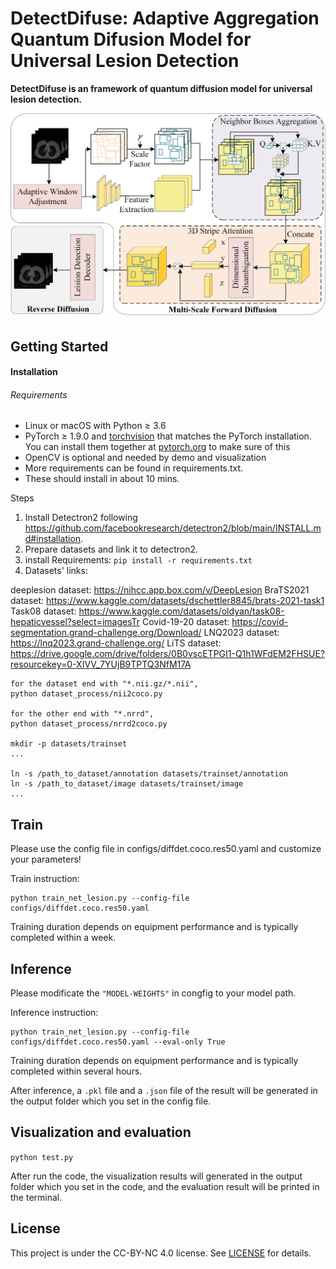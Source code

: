 # DetectDifuse: Adaptive Aggregation Quantum Difusion Model for Universal Lesion Detection

**DetectDifuse is an framework of quantum  diffusion model for universal lesion detection.**

![img](overview.jpg)

## Getting Started

#### Installation

###### Requirements

- Linux or macOS with Python ≥ 3.6
- PyTorch ≥ 1.9.0 and [torchvision](https://github.com/pytorch/vision/) that matches the PyTorch installation.
  You can install them together at [pytorch.org](https://pytorch.org) to make sure of this
- OpenCV is optional and needed by demo and visualization
- More requirements can be found in requirements.txt.
- These should install in about 10 mins.

Steps

1. Install Detectron2 following https://github.com/facebookresearch/detectron2/blob/main/INSTALL.md#installation.
2. Prepare datasets and  link it to detectron2.
3. install Requirements: `pip install -r requirements.txt`
4. Datasets' links:

deeplesion dataset: https://nihcc.app.box.com/v/DeepLesion
BraTS2021 dataset: https://www.kaggle.com/datasets/dschettler8845/brats-2021-task1
Task08 dataset: https://www.kaggle.com/datasets/oldyan/task08-hepaticvessel?select=imagesTr
Covid-19-20 dataset: https://covid-segmentation.grand-challenge.org/Download/
LNQ2023 dataset: https://lnq2023.grand-challenge.org/
LiTS dataset: https://drive.google.com/drive/folders/0B0vscETPGI1-Q1h1WFdEM2FHSUE?resourcekey=0-XIVV_7YUjB9TPTQ3NfM17A

```
for the dataset end with "*.nii.gz/*.nii", 
python dataset_process/nii2coco.py

for the other end with "*.nrrd",
python dataset_process/nrrd2coco.py

mkdir -p datasets/trainset
...

ln -s /path_to_dataset/annotation datasets/trainset/annotation
ln -s /path_to_dataset/image datasets/trainset/image
...
```

## Train

Please use the config file in configs/diffdet.coco.res50.yaml and customize your parameters!

Train instruction:

```
python train_net_lesion.py --config-file configs/diffdet.coco.res50.yaml
```

Training duration depends on equipment performance and is typically completed within a week.

## Inference

Please modificate the `"MODEL-WEIGHTS"` in congfig to your model path.

Inference instruction:

```
python train_net_lesion.py --config-file configs/diffdet.coco.res50.yaml --eval-only True
```

Training duration depends on equipment performance and is typically completed within several hours.

After inference, a `.pkl` file  and a `.json` file of the result will be generated in the output folder which you set in the config file.

## Visualization and evaluation

`python test.py`

After run the code, the visualization results will generated in the output folder which you set in the code, and the evaluation result will  be printed in the terminal.

## License

This project is under the CC-BY-NC 4.0 license. See [LICENSE](LICENSE) for details.
